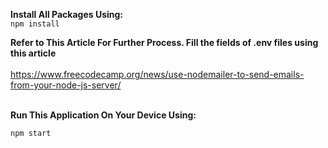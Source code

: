 <b>Install All Packages Using: </b>
<br>
``npm install``
<br>

<b>Refer to This Article For Further Process. Fill the fields of .env files using this article </b>
<br>
<br>
https://www.freecodecamp.org/news/use-nodemailer-to-send-emails-from-your-node-js-server/
<br>
<br>

<b>Run This Application On Your Device Using: </b>
<br>

``npm start``
